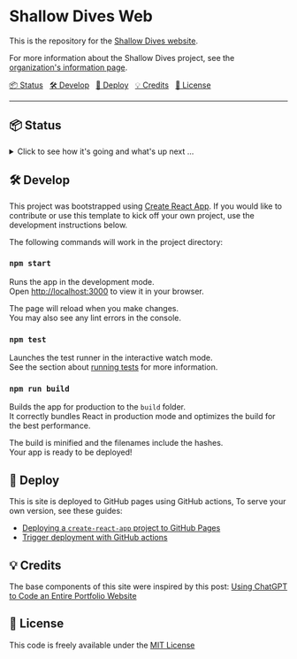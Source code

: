 # Shallow Dives Web

This is the repository for the [Shallow Dives website](https://www.shallowdives.org/).

For more information about the Shallow Dives project, see the [organization's information page](https://github.com/Shallow-Dives).

[📦 Status](#-status) &nbsp; [🛠️ Develop](#-develop) &nbsp; [🚢 Deploy](#-deploy) &nbsp; [💡 Credits](#-credits) &nbsp; [📖 License](#-license)

---

## 📦 Status
<details>
  <summary>Click to see how it's going and what's up next ...</summary>

**Base Site**
- [x] Initialize a framework and theme
- [x] Add the basic page structure (Navbar, Explainer, Library, Footer)
- [x] Lay out the site navigation and page styles

**Content Features**
- [x] Add ability to render Markdown and Jupyter content
- [x] Enable adding posts with json metadata and markdown content files
- [x] Fill initial content and deploy

**Up Next**
- [ ] Generate project icons
- [ ] Bug: Finish mobile menu and layout
- [ ] Add dive status tags

</details>


## 🛠️ Develop

This project was bootstrapped using [Create React App](https://create-react-app.dev/docs/getting-started/#npm). If 
you would like to contribute or use this template to kick off your own project, use the development instructions 
below.

The following commands will work in the project directory:

### `npm start`

Runs the app in the development mode.\
Open [http://localhost:3000](http://localhost:3000) to view it in your browser.

The page will reload when you make changes.\
You may also see any lint errors in the console.

### `npm test`

Launches the test runner in the interactive watch mode.\
See the section about [running tests](https://facebook.github.io/create-react-app/docs/running-tests) for more information.

### `npm run build`

Builds the app for production to the `build` folder.\
It correctly bundles React in production mode and optimizes the build for the best performance.

The build is minified and the filenames include the hashes.\
Your app is ready to be deployed!

## 🚢 Deploy

This is site is deployed to GitHub pages using GitHub actions,  To serve your own version, see these guides:

- [Deploying a `create-react-app` project to GitHub Pages](https://create-react-app.dev/docs/deployment/#github-pages)
- [Trigger deployment with GitHub actions](https://github.com/JamesIves/github-pages-deploy-action)

## 💡 Credits

The base components of this site were inspired by this post: [Using ChatGPT to Code an Entire Portfolio Website](https://hackernoon.com/using-chatgpt-to-code-an-entire-portfolio-website)

## 📖 License

This code is freely available under the [MIT License](LICENSE)
